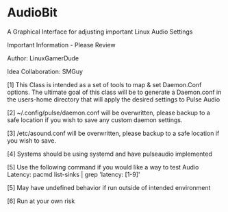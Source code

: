# AudioBit
A Graphical Interface for adjusting important Linux Audio Settings

Important Information - Please Review

Author: LinuxGamerDude

Idea Collaboration: SMGuy

[1] This Class is intended as a set of tools to map & set Daemon.Conf options.
The ultimate goal of this class will be to generate a Daemon.conf in the users-home
directory that will apply the desired settings to Pulse Audio
	
[2] ~/.config/pulse/daemon.conf will be overwritten, please backup to a safe location if you
wish to save any custom daemon settings.
	
[3] /etc/asound.conf will be overwritten, please backup to a safe location if you wish to save.

[4] Systems should be using systemd and have pulseaudio implemented

[5] Use the following command if you would like a way to test Audio Latency:
pacmd list-sinks | grep 'latency: [1-9]'


[5] May have undefined behavior if run outside of intended environment

[6] Run at your own risk

